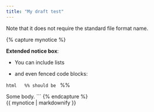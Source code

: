 ```yaml
---
title: "My draft test"
---
```


Note that it does not require the standard file format name.
> 

 {% capture mynotice %}

**Extended notice box**:

* You can include lists

* and even fenced code blocks:

```html   %% should be ``` %%

<html>

<body>Some body.<body>

</html>
```
{% endcapture %}

<div class="notice--info">{{ mynotice | markdownify }}</div>
